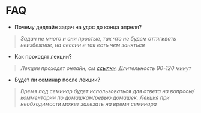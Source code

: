 # FAQ

- Почему дедлайн задач на удос до конца апреля?
> *Задач не много и они простые, так что не будем оттягивать неизбежное, на сессии и так есть чем заняться*

- Как проходят лекции?
> *Лекции проходят онлайн, см [ссылки](/README.md). Длительность 90-120 минут*

- Будет ли семинар после лекции?
> *Время под семинар будет использоваться для ответа на вопросы/комментарии по домашкам/ревью домашек. Лекция при необходимости может залезать на время семинара*
